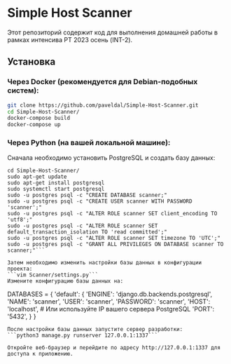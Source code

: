 # Simple Host Scanner

Этот репозиторий содержит код для выполнения домашней работы в рамках интенсива PT 2023 осень (INT-2).

## Установка

### Через Docker (рекомендуется для Debian-подобных систем):

```bash
git clone https://github.com/paveldal/Simple-Host-Scanner.git
cd Simple-Host-Scanner/
docker-compose build
docker-compose up
```

### Через Python (на вашей локальной машине):
Сначала необходимо установить PostgreSQL и создать базу данных:
```git clone https://github.com/paveldal/Simple-Host-Scanner.git
cd Simple-Host-Scanner/
sudo apt-get update
sudo apt-get install postgresql
sudo systemctl start postgresql
sudo -u postgres psql -c "CREATE DATABASE scanner;"
sudo -u postgres psql -c "CREATE USER scanner WITH PASSWORD 'scanner';"
sudo -u postgres psql -c "ALTER ROLE scanner SET client_encoding TO 'utf8';"
sudo -u postgres psql -c "ALTER ROLE scanner SET default_transaction_isolation TO 'read committed';"
sudo -u postgres psql -c "ALTER ROLE scanner SET timezone TO 'UTC';"
sudo -u postgres psql -c "GRANT ALL PRIVILEGES ON DATABASE scanner TO scanner;"```

Затем необходимо изменить настройки базы данных в конфигурации проекта:
```vim Scanner/settings.py```
Измените конфигурацию базы данных на:
```
DATABASES = {
    'default': {
        'ENGINE': 'django.db.backends.postgresql',
        'NAME': 'scanner',
        'USER': 'scanner',
        'PASSWORD': 'scanner',
        'HOST': 'localhost',  # Или используйте IP вашего сервера PostgreSQL
        'PORT': '5432',
    }
}
```
После настройки базы данных запустите сервер разработки:
```python3 manage.py runserver 127.0.0.1:1337```

Откройте веб-браузер и перейдите по адресу http://127.0.0.1:1337 для доступа к приложению.
